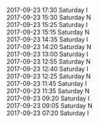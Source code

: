 2017-09-23 17:30 Saturday  I  
2017-09-23 15:30 Saturday  N  
2017-09-23 15:25 Saturday  I  
2017-09-23 15:15 Saturday  N  
2017-09-23 14:35 Saturday  I  
2017-09-23 14:20 Saturday  N  
2017-09-23 13:00 Saturday  I  
2017-09-23 12:55 Saturday  N  
2017-09-23 12:40 Saturday  I  
2017-09-23 12:25 Saturday  N  
2017-09-23 11:45 Saturday  I  
2017-09-23 11:35 Saturday  N  
2017-09-23 09:20 Saturday  I  
2017-09-23 09:05 Saturday  N  
2017-09-23 07:20 Saturday  I  

